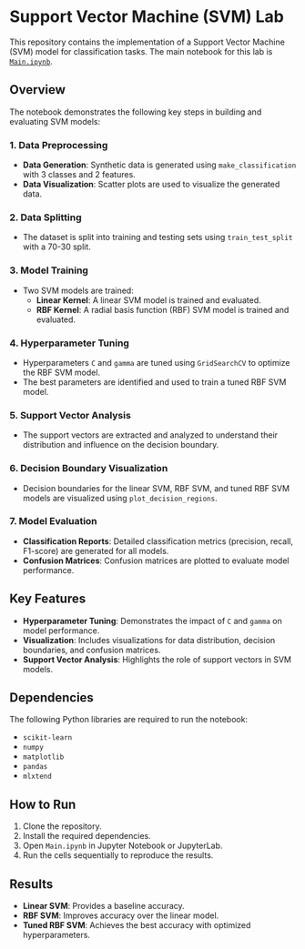 # Support Vector Machine (SVM) Lab

This repository contains the implementation of a Support Vector Machine (SVM) model for classification tasks. The main notebook for this lab is [`Main.ipynb`](./Main.ipynb).

## Overview

The notebook demonstrates the following key steps in building and evaluating SVM models:

### 1. **Data Preprocessing**

- **Data Generation**: Synthetic data is generated using `make_classification` with 3 classes and 2 features.
- **Data Visualization**: Scatter plots are used to visualize the generated data.

### 2. **Data Splitting**

- The dataset is split into training and testing sets using `train_test_split` with a 70-30 split.

### 3. **Model Training**

- Two SVM models are trained:
  - **Linear Kernel**: A linear SVM model is trained and evaluated.
  - **RBF Kernel**: A radial basis function (RBF) SVM model is trained and evaluated.

### 4. **Hyperparameter Tuning**

- Hyperparameters `C` and `gamma` are tuned using `GridSearchCV` to optimize the RBF SVM model.
- The best parameters are identified and used to train a tuned RBF SVM model.

### 5. **Support Vector Analysis**

- The support vectors are extracted and analyzed to understand their distribution and influence on the decision boundary.

### 6. **Decision Boundary Visualization**

- Decision boundaries for the linear SVM, RBF SVM, and tuned RBF SVM models are visualized using `plot_decision_regions`.

### 7. **Model Evaluation**

- **Classification Reports**: Detailed classification metrics (precision, recall, F1-score) are generated for all models.
- **Confusion Matrices**: Confusion matrices are plotted to evaluate model performance.

## Key Features

- **Hyperparameter Tuning**: Demonstrates the impact of `C` and `gamma` on model performance.
- **Visualization**: Includes visualizations for data distribution, decision boundaries, and confusion matrices.
- **Support Vector Analysis**: Highlights the role of support vectors in SVM models.

## Dependencies

The following Python libraries are required to run the notebook:

- `scikit-learn`
- `numpy`
- `matplotlib`
- `pandas`
- `mlxtend`

## How to Run

1. Clone the repository.
2. Install the required dependencies.
3. Open `Main.ipynb` in Jupyter Notebook or JupyterLab.
4. Run the cells sequentially to reproduce the results.

## Results

- **Linear SVM**: Provides a baseline accuracy.
- **RBF SVM**: Improves accuracy over the linear model.
- **Tuned RBF SVM**: Achieves the best accuracy with optimized hyperparameters.